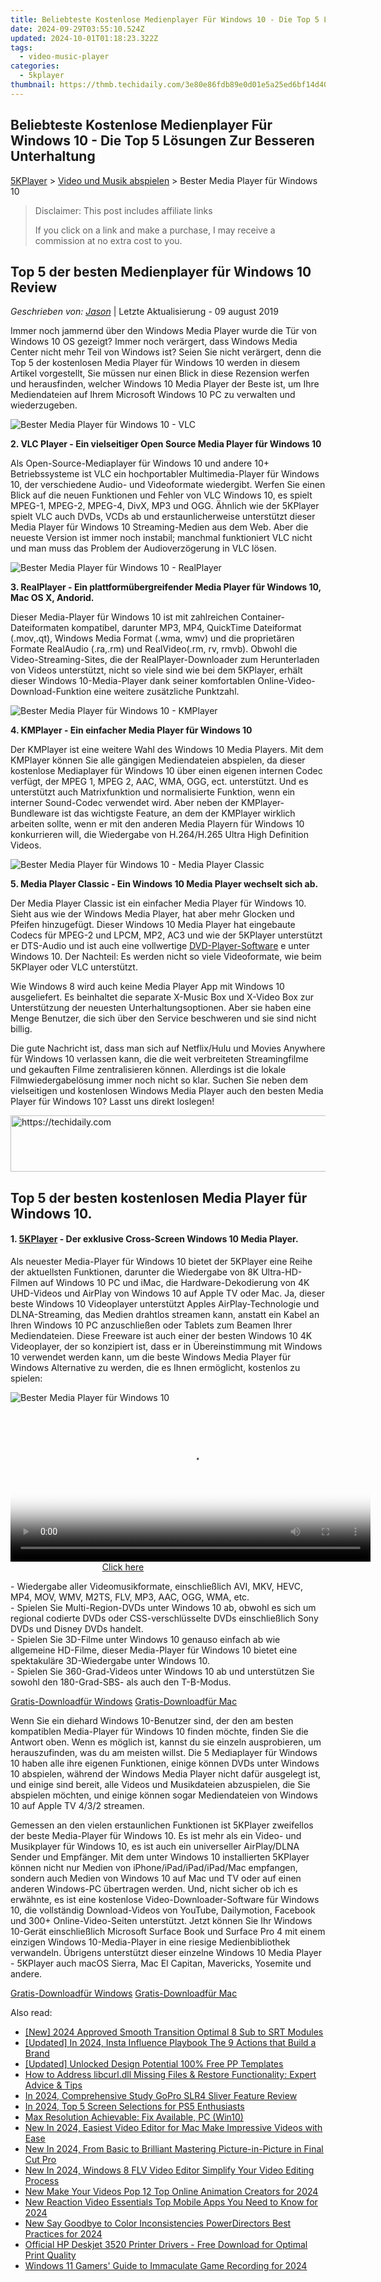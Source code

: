 ```yaml
---
title: Beliebteste Kostenlose Medienplayer Für Windows 10 - Die Top 5 Lösungen Zur Besseren Unterhaltung
date: 2024-09-29T03:55:10.524Z
updated: 2024-10-01T01:18:23.322Z
tags:
  - video-music-player
categories:
  - 5kplayer
thumbnail: https://thmb.techidaily.com/3e80e86fdb89e0d01e5a25ed6bf14d403b0478903fdc0c6822654e31324aff29.jpg
---
```


## Beliebteste Kostenlose Medienplayer Für Windows 10 - Die Top 5 Lösungen Zur Besseren Unterhaltung

[5KPlayer](https://tools.techidaily.com/5kplayer/products/) \> [Video und Musik abspielen](https://tools.techidaily.com/5kplayer/video-music-player/) \> Bester Media Player für Windows 10 

>  Disclaimer: This post includes affiliate links
>
>  If you click on a link and make a purchase, I may receive a commission at no extra cost to you.
>

## Top 5 der besten Medienplayer für Windows 10 Review

 _Geschrieben von: [Jason](https://www.quora.com/profile/Jason-Copper-1)_ | Letzte Aktualisierung - 09 august 2019

Immer noch jammernd über den Windows Media Player wurde die Tür von Windows 10 OS gezeigt? Immer noch verärgert, dass Windows Media Center nicht mehr Teil von Windows ist? Seien Sie nicht verärgert, denn die Top 5 der kostenlosen Media Player für Windows 10 werden in diesem Artikel vorgestellt, Sie müssen nur einen Blick in diese Rezension werfen und herausfinden, welcher Windows 10 Media Player der Beste ist, um Ihre Mediendateien auf Ihrem Microsoft Windows 10 PC zu verwalten und wiederzugeben.

![Bester Media Player für Windows 10 - VLC](https://www.5kplayer.com/video-music-player-de/../video-music-player/img/vlc-streamer-icon-zjy-0304002.jpg)

**2\. VLC Player - Ein vielseitiger Open Source Media Player für Windows 10** 

Als Open-Source-Mediaplayer für Windows 10 und andere 10+ Betriebssysteme ist VLC ein hochportabler Multimedia-Player für Windows 10, der verschiedene Audio- und Videoformate wiedergibt. Werfen Sie einen Blick auf die neuen Funktionen und Fehler von VLC Windows 10, es spielt MPEG-1, MPEG-2, MPEG-4, DivX, MP3 und OGG. Ähnlich wie der 5KPlayer spielt VLC auch DVDs, VCDs ab und erstaunlicherweise unterstützt dieser Media Player für Windows 10 Streaming-Medien aus dem Web. Aber die neueste Version ist immer noch instabil; manchmal funktioniert VLC nicht und man muss das Problem der Audioverzögerung in VLC lösen.

![Bester Media Player für Windows 10 - RealPlayer](https://www.5kplayer.com/video-music-player-de/../video-music-player/img/realplayer.png) 

**3\. RealPlayer - Ein plattformübergreifender Media Player für Windows 10, Mac OS X, Andorid.** 

Dieser Media-Player für Windows 10 ist mit zahlreichen Container-Dateiformaten kompatibel, darunter MP3, MP4, QuickTime Dateiformat (.mov,.qt), Windows Media Format (.wma, wmv) und die proprietären Formate RealAudio (.ra,.rm) und RealVideo(.rm, rv, rmvb). Obwohl die Video-Streaming-Sites, die der RealPlayer-Downloader zum Herunterladen von Videos unterstützt, nicht so viele sind wie bei dem 5KPlayer, erhält dieser Windows 10-Media-Player dank seiner komfortablen Online-Video-Download-Funktion eine weitere zusätzliche Punktzahl. 

![Bester Media Player für Windows 10 - KMPlayer](https://www.5kplayer.com/video-music-player-de/../video-music-player/img/km-player.jpg) 

**4\. KMPlayer - Ein einfacher Media Player für Windows 10** 

Der KMPlayer ist eine weitere Wahl des Windows 10 Media Players. Mit dem KMPlayer können Sie alle gängigen Mediendateien abspielen, da dieser kostenlose Mediaplayer für Windows 10 über einen eigenen internen Codec verfügt, der MPEG 1, MPEG 2, AAC, WMA, OGG, ect. unterstützt. Und es unterstützt auch Matrixfunktion und normalisierte Funktion, wenn ein interner Sound-Codec verwendet wird. Aber neben der KMPlayer-Bundleware ist das wichtigste Feature, an dem der KMPlayer wirklich arbeiten sollte, wenn er mit den anderen Media Playern für Windows 10 konkurrieren will, die Wiedergabe von H.264/H.265 Ultra High Definition Videos. 

![Bester Media Player für Windows 10 - Media Player Classic](https://www.5kplayer.com/video-music-player-de/../video-music-player/img/media-player-classic.png) 

**5\. Media Player Classic - Ein Windows 10 Media Player wechselt sich ab.** 

Der Media Player Classic ist ein einfacher Media Player für Windows 10\. Sieht aus wie der Windows Media Player, hat aber mehr Glocken und Pfeifen hinzugefügt. Dieser Windows 10 Media Player hat eingebaute Codecs für MPEG-2 und LPCM, MP2, AC3 und wie der 5KPlayer unterstützt er DTS-Audio und ist auch eine vollwertige [DVD-Player-Software](https://tools.techidaily.com/5kplayer/video-music-player/) e unter Windows 10\. Der Nachteil: Es werden nicht so viele Videoformate, wie beim 5KPlayer oder VLC unterstützt. 

Wie Windows 8 wird auch keine Media Player App mit Windows 10 ausgeliefert. Es beinhaltet die separate X-Music Box und X-Video Box zur Unterstützung der neuesten Unterhaltungsoptionen. Aber sie haben eine Menge Benutzer, die sich über den Service beschweren und sie sind nicht billig. 

Die gute Nachricht ist, dass man sich auf Netflix/Hulu und Movies Anywhere für Windows 10 verlassen kann, die die weit verbreiteten Streamingfilme und gekauften Filme zentralisieren können. Allerdings ist die lokale Filmwiedergabelösung immer noch nicht so klar. Suchen Sie neben dem vielseitigen und kostenlosen Windows Media Player auch den besten Media Player für Windows 10? Lasst uns direkt loslegen! 

<!-- affiliate ads begin -->
<a href="https://appsumo.8odi.net/c/5597632/2087485/7443" target="_top" id="2087485">
  <img src="//a.impactradius-go.com/display-ad/7443-2087485" border="0" alt="https://techidaily.com" width="728" height="90"/>
</a>
<img height="0" width="0" src="https://appsumo.8odi.net/i/5597632/2087485/7443" style="position:absolute;visibility:hidden;" border="0" />
<!-- affiliate ads end -->

## Top 5 der besten kostenlosen Media Player für Windows 10.

#### **1\. [5KPlayer](https://tools.techidaily.com/5kplayer/products/) \- Der exklusive Cross-Screen Windows 10 Media Player.**

Als neuester Media-Player für Windows 10 bietet der 5KPlayer eine Reihe der aktuellsten Funktionen, darunter die Wiedergabe von 8K Ultra-HD-Filmen auf Windows 10 PC und iMac, die Hardware-Dekodierung von 4K UHD-Videos und AirPlay von Windows 10 auf Apple TV oder Mac. Ja, dieser beste Windows 10 Videoplayer unterstützt Apples AirPlay-Technologie und DLNA-Streaming, das Medien drahtlos streamen kann, anstatt ein Kabel an Ihren Windows 10 PC anzuschließen oder Tablets zum Beamen Ihrer Mediendateien. Diese Freeware ist auch einer der besten Windows 10 4K Videoplayer, der so konzipiert ist, dass er in Übereinstimmung mit Windows 10 verwendet werden kann, um die beste Windows Media Player für Windows Alternative zu werden, die es Ihnen ermöglicht, kostenlos zu spielen: 

![Bester Media Player für Windows 10](https://www.5kplayer.com/video-music-player-de/../video-music-player/img/5kp-free-4k-movie-player-02.jpg) 

<!-- affiliate ads begin -->
<span id="1983551">
					<video width="576" height="240" style="cursor:pointer"
           poster="//a.impactradius-go.com/display-clicktoplayimage/1983551.png"
           onclick="if(!this.playClicked){this.play();this.setAttribute('controls',true);this.playClicked=true;}">
	   <source src="//a.impactradius-go.com/display-ad/22993-1983551">
	   <img src="//a.impactradius-go.com/display-clicktoplayimage/1983551.png" style="border: none; height: 100%; width: 100%; object-fit: contain">
	</video>
	<div style="width:360px;text-align:center"><a href="javascript:window.open(decodeURIComponent('https%3A%2F%2Fhomestyler.sjv.io%2Fc%2F5597632%2F1983551%2F22993'), '_blank');void(0);">Click here</a></div>
</span>
<img height="0" width="0" src="https://imp.pxf.io/i/5597632/1983551/22993" style="position:absolute;visibility:hidden;" border="0" />
<!-- affiliate ads end -->

\- Wiedergabe aller Videomusikformate, einschließlich AVI, MKV, HEVC, MP4, MOV, WMV, M2TS, FLV, MP3, AAC, OGG, WMA, etc.   
 \- Spielen Sie Multi-Region-DVDs unter Windows 10 ab, obwohl es sich um regional codierte DVDs oder CSS-verschlüsselte DVDs einschließlich Sony DVDs und Disney DVDs handelt.  
 \- Spielen Sie 3D-Filme unter Windows 10 genauso einfach ab wie allgemeine HD-Filme, dieser Media-Player für Windows 10 bietet eine spektakuläre 3D-Wiedergabe unter Windows 10\.   
 \- Spielen Sie 360-Grad-Videos unter Windows 10 ab und unterstützen Sie sowohl den 180-Grad-SBS- als auch den T-B-Modus.

[Gratis-Downloadfür Windows](https://tools.techidaily.com/5kplayer/products/) [Gratis-Downloadfür Mac](https://tools.techidaily.com/5kplayer/products/) 

Wenn Sie ein diehard Windows 10-Benutzer sind, der den am besten kompatiblen Media-Player für Windows 10 finden möchte, finden Sie die Antwort oben. Wenn es möglich ist, kannst du sie einzeln ausprobieren, um herauszufinden, was du am meisten willst. Die 5 Mediaplayer für Windows 10 haben alle ihre eigenen Funktionen, einige können DVDs unter Windows 10 abspielen, während der Windows Media Player nicht dafür ausgelegt ist, und einige sind bereit, alle Videos und Musikdateien abzuspielen, die Sie abspielen möchten, und einige können sogar Mediendateien von Windows 10 auf Apple TV 4/3/2 streamen. 

Gemessen an den vielen erstaunlichen Funktionen ist 5KPlayer zweifellos der beste Media-Player für Windows 10\. Es ist mehr als ein Video- und Musikplayer für Windows 10, es ist auch ein universeller AirPlay/DLNA Sender und Empfänger. Mit dem unter Windows 10 installierten 5KPlayer können nicht nur Medien von iPhone/iPad/iPad/iPad/Mac empfangen, sondern auch Medien von Windows 10 auf Mac und TV oder auf einen anderen Windows-PC übertragen werden. Und, nicht sicher ob ich es erwähnte, es ist eine kostenlose Video-Downloader-Software für Windows 10, die vollständig Download-Videos von YouTube, Dailymotion, Facebook und 300+ Online-Video-Seiten unterstützt. Jetzt können Sie Ihr Windows 10-Gerät einschließlich Microsoft Surface Book und Surface Pro 4 mit einem einzigen Windows 10-Media-Player in eine riesige Medienbibliothek verwandeln. Übrigens unterstützt dieser einzelne Windows 10 Media Player - 5KPlayer auch macOS Sierra, Mac El Capitan, Mavericks, Yosemite und andere.

[Gratis-Downloadfür Windows](https://tools.techidaily.com/5kplayer/products/) [Gratis-Downloadfür Mac](https://tools.techidaily.com/5kplayer/products/)

<ins class="adsbygoogle"
     style="display:block"
     data-ad-format="autorelaxed"
     data-ad-client="ca-pub-7571918770474297"
     data-ad-slot="1223367746"></ins>

<ins class="adsbygoogle"
     style="display:block"
     data-ad-client="ca-pub-7571918770474297"
     data-ad-slot="8358498916"
     data-ad-format="auto"
     data-full-width-responsive="true"></ins>

<span class="atpl-alsoreadstyle">Also read:</span>
<div><ul>
<li><a href="https://fox-boxes.techidaily.com/new-2024-approved-smooth-transition-optimal-8-sub-to-srt-modules/"><u>[New] 2024 Approved Smooth Transition Optimal 8 Sub to SRT Modules</u></a></li>
<li><a href="https://fox-cloud.techidaily.com/updated-in-2024-insta-influence-playbook-the-9-actions-that-build-a-brand/"><u>[Updated] In 2024, Insta Influence Playbook The 9 Actions that Build a Brand</u></a></li>
<li><a href="https://some-skills.techidaily.com/updated-unlocked-design-potential-100-free-pp-templates/"><u>[Updated] Unlocked Design Potential 100% Free PP Templates</u></a></li>
<li><a href="https://tech-renaissance.techidaily.com/how-to-address-libcurldll-missing-files-and-restore-functionality-expert-advice-and-tips/"><u>How to Address libcurl.dll Missing Files & Restore Functionality: Expert Advice & Tips</u></a></li>
<li><a href="https://extra-tips.techidaily.com/in-2024-comprehensive-study-gopro-slr4-sliver-feature-review/"><u>In 2024, Comprehensive Study GoPro SLR4 Sliver Feature Review</u></a></li>
<li><a href="https://fox-hovers.techidaily.com/in-2024-top-5-screen-selections-for-ps5-enthusiasts/"><u>In 2024, Top 5 Screen Selections for PS5 Enthusiasts</u></a></li>
<li><a href="https://network-issues.techidaily.com/max-resolution-achievable-fix-available-pc-win10/"><u>Max Resolution Achievable: Fix Available, PC (Win10)</u></a></li>
<li><a href="https://video-creation-software.techidaily.com/new-in-2024-easiest-video-editor-for-mac-make-impressive-videos-with-ease/"><u>New In 2024, Easiest Video Editor for Mac Make Impressive Videos with Ease</u></a></li>
<li><a href="https://video-creation-software.techidaily.com/new-in-2024-from-basic-to-brilliant-mastering-picture-in-picture-in-final-cut-pro/"><u>New In 2024, From Basic to Brilliant Mastering Picture-in-Picture in Final Cut Pro</u></a></li>
<li><a href="https://video-creation-software.techidaily.com/new-in-2024-windows-8-flv-video-editor-simplify-your-video-editing-process/"><u>New In 2024, Windows 8 FLV Video Editor Simplify Your Video Editing Process</u></a></li>
<li><a href="https://video-creation-software.techidaily.com/new-make-your-videos-pop-12-top-online-animation-creators-for-2024/"><u>New Make Your Videos Pop 12 Top Online Animation Creators for 2024</u></a></li>
<li><a href="https://video-creation-software.techidaily.com/new-reaction-video-essentials-top-mobile-apps-you-need-to-know-for-2024/"><u>New Reaction Video Essentials Top Mobile Apps You Need to Know for 2024</u></a></li>
<li><a href="https://video-creation-software.techidaily.com/new-say-goodbye-to-color-inconsistencies-powerdirectors-best-practices-for-2024/"><u>New Say Goodbye to Color Inconsistencies PowerDirectors Best Practices for 2024</u></a></li>
<li><a href="https://driver-download.techidaily.com/official-hp-deskjet-3520-printer-drivers-free-download-for-optimal-print-quality/"><u>Official HP Deskjet 3520 Printer Drivers - Free Download for Optimal Print Quality</u></a></li>
<li><a href="https://video-screen-grab.techidaily.com/windows-11-gamers-guide-to-immaculate-game-recording-for-2024/"><u>Windows 11 Gamers' Guide to Immaculate Game Recording for 2024</u></a></li>
</ul></div>

